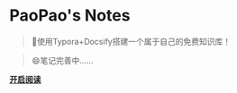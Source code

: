 
<!-- _coverpage.md -->


# **PaoPao's Notes**

> 💪使用Typora+Docsify搭建一个属于自己的免费知识库！

> :smile:笔记完善中……

[**开启阅读**](README.md)